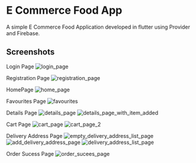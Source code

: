 # E Commerce Food App

A simple E Commerce Food Application developed in flutter using Provider and Firebase.

## Screenshots

Login Page
![login_page](https://user-images.githubusercontent.com/38459855/213986215-cad1b98d-7c58-4296-9a9a-51813125bb7e.png)  

Registration Page
![registration_page](https://user-images.githubusercontent.com/38459855/213986271-187f5c34-c8dd-4ce7-a169-6f820ceac10b.png)

HomePage
![home_page](https://user-images.githubusercontent.com/38459855/213986311-af8295b3-d828-4565-9b8c-30de03a58597.png)

Favourites Page
![favourites](https://user-images.githubusercontent.com/38459855/213986343-37049eb3-4142-4fa0-807a-4800e666a1b8.png)

Details Page
![details_page](https://user-images.githubusercontent.com/38459855/213986383-21bf731f-4837-496b-8150-ab6207d4baaa.png)
![details_page_with_item_added](https://user-images.githubusercontent.com/38459855/213986409-5d26f423-981e-4d79-b966-c655c0ebc272.png)

Cart Page
![cart_page](https://user-images.githubusercontent.com/38459855/213986438-7e7684c5-a425-43b0-8a1f-516782b34166.png)
![cart_page_2](https://user-images.githubusercontent.com/38459855/213986461-35746e64-a49d-4070-b696-cc4502aa0306.png)

Delivery Address Page
![empty_delivery_address_list_page](https://user-images.githubusercontent.com/38459855/213986527-56310e2e-9069-441f-b6d8-3f03a4d57f1b.png)
![add_delivery_address_page](https://user-images.githubusercontent.com/38459855/213986545-82a778b3-555d-46ba-a773-c7b3fcddfbda.png)
![delivery_address_list_page](https://user-images.githubusercontent.com/38459855/213986555-ca3a5661-88ae-4423-86ec-0778375ada20.png)

Order Sucess Page
![order_sucees_page](https://user-images.githubusercontent.com/38459855/213986592-1e248547-6d24-4f09-ba14-3ed43bf25ede.png)

